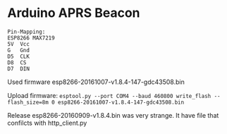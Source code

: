 Arduino APRS Beacon
===================



```
Pin-Mapping:
ESP8266	MAX7219
5V	Vcc
G	Gnd
D5	CLK
D8	CS
D7	DIN
```


Used firmware esp8266-20161007-v1.8.4-147-gdc43508.bin

Upload firmware:
```esptool.py --port COM4 --baud 460800 write_flash --flash_size=8m 0 esp8266-20161007-v1.8.4-147-gdc43508.bin```

Release esp8266-20160909-v1.8.4.bin was very strange. It have file that confilcts with http_client.py
